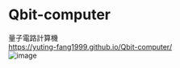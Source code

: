 # Qbit-computer
量子電路計算機  
https://yuting-fang1999.github.io/Qbit-computer/  
![image](https://user-images.githubusercontent.com/66452317/162939217-85042437-b4c4-45fd-bde5-549f5f797b3a.png)


